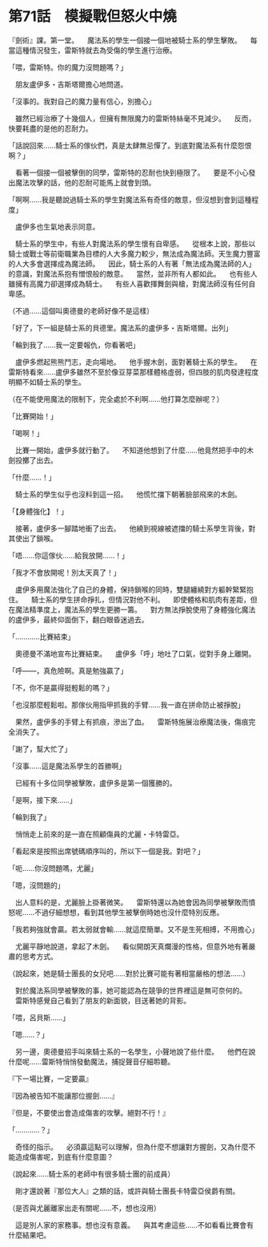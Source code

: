 # 第71話　模擬戰但怒火中燒

『劍術』課。第一堂。
　魔法系的學生一個接一個地被騎士系的學生擊敗。
　每當這種情況發生，雷斯特就去為受傷的學生進行治療。

「喂，雷斯特。你的魔力沒問題嗎？」

　朋友盧伊多・吉斯塔爾擔心地問道。

「沒事的。我對自己的魔力量有信心，別擔心」

　雖然已經治療了十幾個人，但擁有無限魔力的雷斯特絲毫不見減少。
　反而，快要耗盡的是他的忍耐力。

「話說回來……騎士系的傢伙們，真是太肆無忌憚了。到底對魔法系有什麼怨恨啊？」

　看著一個接一個被擊倒的同學，雷斯特的忍耐也快到極限了。
　要是不小心發出魔法攻擊的話，他的忍耐可能馬上就會到頭。

「啊啊……我是聽說過騎士系的學生對魔法系有奇怪的敵意，但沒想到會到這種程度」

　盧伊多也生氣地表示同意。

　騎士系的學生中，有些人對魔法系的學生懷有自卑感。
　從根本上說，那些以騎士或戰士等前衛職業為目標的人大多魔力較少，無法成為魔法師。天生魔力豐富的人大多會選擇成為魔法師。
　因此，騎士系的人有著「無法成為魔法師的人」的意識，對魔法系抱有憎恨般的敵意。
　當然，並非所有人都如此。
　也有些人雖擁有高魔力卻選擇成為騎士。
　有些人喜歡揮舞劍與槍，對魔法師沒有任何自卑感。

（不過……這個叫奧德曼的老師好像不是這樣）

「好了，下一組是騎士系的貝德里。魔法系的盧伊多・吉斯塔爾。出列」

「輪到我了……我一定要報仇，你看著吧」

　盧伊多燃起熊熊鬥志，走向場地。
　他手握木劍，面對著騎士系的學生。
　在雷斯特看來……盧伊多雖然不至於像豆芽菜那樣體格虛弱，但四肢的肌肉發達程度明顯不如騎士系的學生。

（在不能使用魔法的限制下，完全處於不利啊……他打算怎麼辦呢？）

「比賽開始！」

「喝啊！」

　比賽一開始，盧伊多就行動了。
　不知道他想到了什麼……他竟然把手中的木劍投擲了出去。

「什麼……！」

　騎士系的學生似乎也沒料到這一招。
　他慌忙擋下朝著臉部飛來的木劍。

「【身體強化】！」

　接著，盧伊多一腳踏地衝了出去。
　他繞到視線被遮擋的騎士系學生背後，對其使出了鎖喉。

「唔……你這傢伙……給我放開……！」

「我才不會放開呢！別太天真了！」

　盧伊多用魔法強化了自己的身體，保持鎖喉的同時，雙腿纏繞對方軀幹緊緊抱住。
　騎士系的學生拼命掙扎，但情況對他不利。
　即使體格和肌肉有差距，但在魔法精準度上，魔法系的學生更勝一籌。
　對方無法掙脫使用了身體強化魔法的盧伊多，最終仰面倒下，翻白眼昏迷過去。

「…………比賽結束」

　奧德曼不滿地宣布比賽結束。
　盧伊多「呼」地吐了口氣，從對手身上離開。

「呼——，真危險啊。真是勉強贏了」

「不，你不是贏得挺輕鬆的嗎？」

「也沒那麼輕鬆啦。那傢伙用指甲抓我的手臂……我一直在拼命防止被掙脫」

　果然，盧伊多的手臂上有抓痕，滲出了血。
　雷斯特施展治療魔法後，傷痕完全消失了。

「謝了，幫大忙了」

「沒事……這是魔法系學生的首勝啊」

　已經有十多位同學被擊敗，盧伊多是第一個獲勝的。

「是啊，接下來……」

「輪到我了」

　悄悄走上前來的是一直在照顧傷員的尤麗・卡特雷亞。

「看起來是按照出席號碼順序叫的，所以下一個是我。對吧？」

「呃……你沒問題嗎，尤麗」

「嗯，沒問題的」

　出人意料的是，尤麗臉上掛著微笑。
　雷斯特還以為她會因為同學被擊敗而憤怒呢……不過仔細想想，看到其他學生被擊倒時她也沒什麼特別反應。

「我若夠強就會贏。若太弱就會輸……就這麼簡單。又不是生死相搏，不用擔心」

　尤麗平靜地說道，拿起了木劍。
　看似開朗天真爛漫的性格，但意外地有著嚴肅的思考方式。

（說起來，她是騎士團長的女兒吧……對於比賽可能有著相當嚴格的想法……）

　對於魔法系同學被擊敗的事，她可能認為在競爭的世界裡這是無可奈何的。
　雷斯特感覺自己看到了朋友的新面貌，目送著她的背影。

「喂，呂貝斯……」

「嗯……？」

　另一邊，奧德曼招手叫來騎士系的一名學生，小聲地說了些什麼。
　他們在說什麼呢……雷斯特悄悄發動魔法，捕捉聲音仔細聆聽。

『下一場比賽，一定要贏』

『因為被告知不能讓那位握劍……』

『但是，不要使出會造成傷害的攻擊。絕對不行！』

「…………？」

　奇怪的指示。
　必須贏這點可以理解，但為什麼不想讓對方握劍，又為什麼不能造成傷害呢，到底有什麼意圖？

（說起來……騎士系的老師中有很多騎士團的前成員）

　剛才還說著『那位大人』之類的話，或許與騎士團長卡特雷亞侯爵有關。

（是否與尤麗離家出走有關呢……不，想也沒用）

　這是別人家的家務事。想也沒有意義。
　與其考慮這些……不如看看比賽會有什麼結果吧。